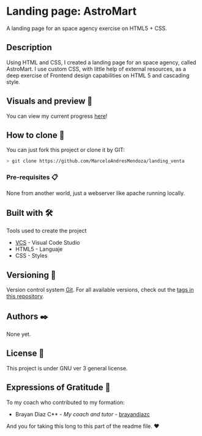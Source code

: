 # Landing page: AstroMart

A landing page for an space agency exercise on HTML5 + CSS.

## Description

Using HTML and CSS, I created a landing page for an space agency, called AstroMart. I use custom CSS, with little help of external resources, as a deep exercise of Frontend design capabilities on HTML 5 and cascading style.


## Visuals and preview 👀

You can view my current progress [here](https://marceloandresmendoza.github.io/landing_venta/)!

## How to clone 🚀

You can just fork this project or clone it by GIT:
```bash
> git clone https://github.com/MarceloAndresMendoza/landing_venta
```

### Pre-requisites 📋

None from another world, just a webserver like apache running locally.


## Built with 🛠️

Tools used to create the project

* [VCS](https://code.visualstudio.com/Download) - Visual Code Studio
* HTML5 - Languaje
* CSS - Styles

## Versioning 📌

Version control system [Git](https://git-scm.com).
For all available versions, check out the [tags in this repository](https://github.com/MarceloAndresMendoza/landing_venta/tags).

## Authors ✒️

None yet.


## License 📄

This project is under GNU ver 3 general license.

## Expressions of Gratitude 🎁

To my coach who contributed to my formation:

* Brayan Diaz C** - *My coach and tutor* - [brayandiazc](https://brayandiazc.com)

And you for taking this long to this part of the readme file. ❤️
